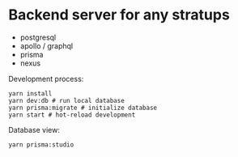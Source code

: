 # Backend server for any stratups

- postgresql
- apollo / graphql
- prisma
- nexus

Development process:

```
yarn install
yarn dev:db # run local database
yarn prisma:migrate # initialize database
yarn start # hot-reload development
```

Database view:

```
yarn prisma:studio
```
